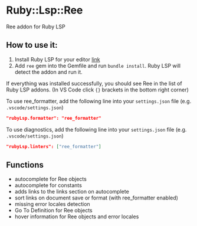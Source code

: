 # Ruby::Lsp::Ree

Ree addon for Ruby LSP

## How to use it:

1. Install Ruby LSP for your editor [link](https://github.com/Shopify/ruby-lsp?tab=readme-ov-file#getting-started)
2. Add `ree` gem into the Gemfile and run `bundle install`. Ruby LSP will detect the addon and run it.

If everything was installed successfully, you should see Ree in the list of Ruby LSP addons.
(In VS Code click `{}` brackets in the bottom right corner)

To use ree_formatter, add the following line into your `settings.json` file (e.g. `.vscode/settings.json`)
```json
"rubyLsp.formatter": "ree_formatter"
```

To use diagnostics, add the following line into your `settings.json` file (e.g. `.vscode/settings.json`)
```json
"rubyLsp.linters": ["ree_formatter"]
```

## Functions

- autocomplete for Ree objects
- autocomplete for constants
- adds links to the links section on autocomplete
- sort links on document save or format (with ree_formatter enabled)
- missing error locales detection
- Go To Definition for Ree objects
- hover information for Ree objects and error locales